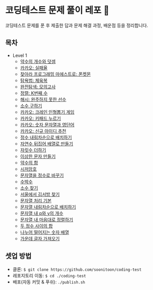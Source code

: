 # 코딩테스트 문제 풀이 레포 📝

코딩테스트 문제를 푼 후 제출한 답과 문제 해결 과정, 배운점 등을 정리합니다.

## 목차

- Level 1
  - [약수의 개수와 덧셈](./docs/level1/약수의_개수와_덧셈.md)
  - [카카오: 실패율](./docs/level1/실패율.md)
  - [찾아라 프로그래밍 마에스트로: 폰켓몬](./docs/level1/폰켓몬.md)
  - [탐욕법: 체육복](./docs/level1/체육복.md)
  - [완전탐색: 모의고사](./docs/level1/모의고사.md)
  - [정렬: K번째 수](./docs/level1/K번째수.md)
  - [해시: 완주하지 못한 선수](./docs/level1/완주못한선수.md)
  - [소수 구하기](./docs/level1/소수만들기.md)
  - [카카오: 크레인 인형뽑기 게임](./docs/level1/크레인게임.md)
  - [카카오: 키패드 누르기](./docs/level1/키패드누르기.md)
  - [카카오: 숫자 문자열과 영단어](./docs/level1/숫자문자열과영단어.md)
  - [카카오: 신규 아이디 추천](./docs/level1/아이디추천.md)
  - [정수 내림차순으로 배치하기](./docs/level1/정수_내림차순으로_배치하기.md)
  - [자연수 뒤집어 배열로 만들기](./docs/level1/자연수_뒤집어.md)
  - [자릿수 더하기](./docs/level1/자릿수_더하기.md)
  - [이상한 문자 만들기](./docs/level1/이상한_문자.md)
  - [약수의 합](./docs/level1/약수의_합.md)
  - [시저암호](./docs/level1/시저암호.md)
  - [문자열을 정수로 바꾸기](./docs/level1/문자열_정수_바꾸기.md)
  - [수박수](./docs/level1/수박수.md)
  - [소수 찾기](./docs/level1/소수_찾기.md)
  - [서울에서 김서방 찾기](./docs/level1/서울에서_김서방.md)
  - [문자열 처리 기본](./docs/level1/문자열_기본.md)
  - [문자열 내림차순으로 배치하기](./docs/level1/문자열_내림차.md)
  - [문자열 내 p와 y의 개수](./docs/level1/문자열_내_개수.md)
  - [문자열 내 마음대로 정렬하기](./docs/level1/문자열_마음대로.md)
  - [두 정수 사이의 합](./docs/level1/두_정수_합.md)
  - [나누어 떨어지는 숫자 배열](./docs/level1/나누어_떨어지는_숫자.md)
  - [가운데 글자 가져오기](./docs/level1/가운데_글자.md)

## 셋업 방법

- 클론: `$ git clone https://github.com/soonitoon/coding-test`
- 레포지토리 이동: `$ cd ./coding-test`
- 배포(자동 커밋 & 푸쉬): `./publish.sh`
